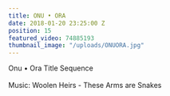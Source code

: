 ```yaml
---
title: ONU • ORA
date: 2018-01-20 23:25:00 Z
position: 15
featured_video: 74885193
thumbnail_image: "/uploads/ONUORA.jpg"
---
```


Onu • Ora Title Sequence<br>
<br>Music: Woolen Heirs - These Arms are Snakes<br>